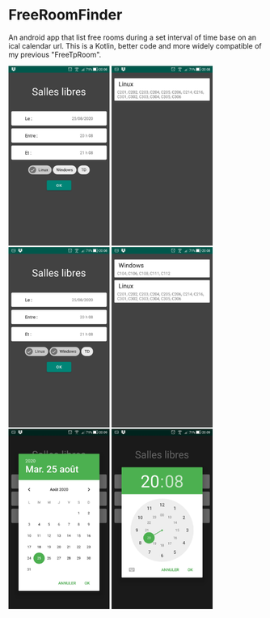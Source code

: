 # FreeRoomFinder
An android app that list free rooms during a set interval of time base on an ical calendar url. This is a Kotlin, better code and more widely compatible of my previous "FreeTpRoom". 

<p float="left">
  <img src="img/Screenshot_20200825-200841.jpg" alt="Illustration" width="200"/>
  <img src="img/Screenshot_20200825-200848.jpg" alt="Illustration" width="200"/>
  <img src="img/Screenshot_20200825-200853.jpg" alt="Illustration" width="200"/>
  <img src="img/Screenshot_20200825-200858.jpg" alt="Illustration" width="200"/>
  <img src="img/Screenshot_20200825-200904.jpg" alt="Illustration" width="200"/>
  <img src="img/Screenshot_20200825-200911.jpg" alt="Illustration" width="200"/>
<p>

